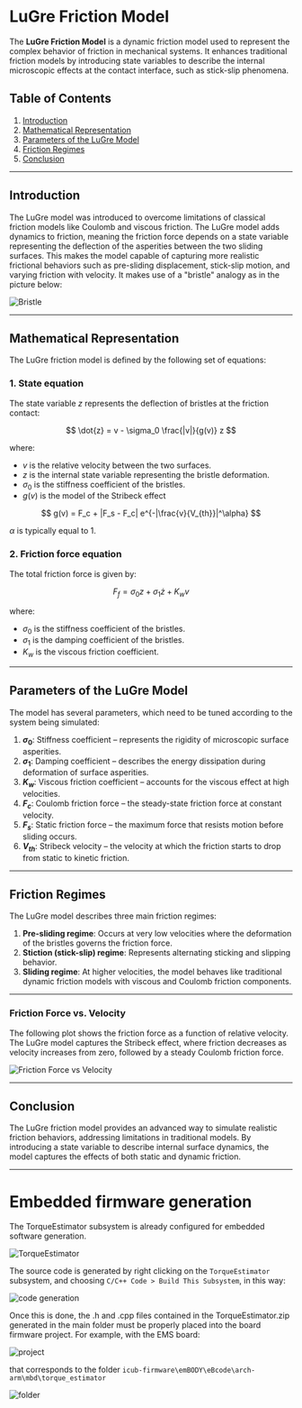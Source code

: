 
# LuGre Friction Model

The **LuGre Friction Model** is a dynamic friction model used to represent the complex behavior of friction in mechanical systems. It enhances traditional friction models by introducing state variables to describe the internal microscopic effects at the contact interface, such as stick-slip phenomena.

## Table of Contents
1. [Introduction](#introduction)
2. [Mathematical Representation](#mathematical-representation)
3. [Parameters of the LuGre Model](#parameters-of-the-lugre-model)
4. [Friction Regimes](#friction-regimes)
5. [Conclusion](#conclusion)

---

## Introduction

The LuGre model was introduced to overcome limitations of classical friction models like Coulomb and viscous friction. The LuGre model adds dynamics to friction, meaning the friction force depends on a state variable representing the deflection of the asperities between the two sliding surfaces. This makes the model capable of capturing more realistic frictional behaviors such as pre-sliding displacement, stick-slip motion, and varying friction with velocity. It makes use of a "bristle" analogy as in the picture below:

![Bristle](assets/Bristle.png)

---

## Mathematical Representation

The LuGre friction model is defined by the following set of equations:

### 1. State equation
The state variable $z$ represents the deflection of bristles at the friction contact:

$$
\dot{z} = v - \sigma_0 \frac{|v|}{g(v)} z
$$

where:
- $v$ is the relative velocity between the two surfaces.
- $z$ is the internal state variable representing the bristle deformation.
- $\sigma_0$ is the stiffness coefficient of the bristles.
- $g(v)$ is the model of the Stribeck effect

$$
g(v) = F_c + |F_s - F_c| e^{-|\frac{v}{V_{th}}|^\alpha}
$$

$\alpha$ is typically equal to 1.

### 2. Friction force equation
The total friction force is given by:

$$
F_f = \sigma_0 z + \sigma_1 \dot{z} + K_w v
$$

where:
- $\sigma_0$ is the stiffness coefficient of the bristles.
- $\sigma_1$ is the damping coefficient of the bristles.
- $K_w$ is the viscous friction coefficient.

---

## Parameters of the LuGre Model

The model has several parameters, which need to be tuned according to the system being simulated:

1. **$\sigma_0$**: Stiffness coefficient – represents the rigidity of microscopic surface asperities.
2. **$\sigma_1$**: Damping coefficient – describes the energy dissipation during deformation of surface asperities.
3. **$K_w$**: Viscous friction coefficient – accounts for the viscous effect at high velocities.
4. **$F_c$**: Coulomb friction force – the steady-state friction force at constant velocity.
5. **$F_s$**: Static friction force – the maximum force that resists motion before sliding occurs.
6. **$V_{th}$**: Stribeck velocity – the velocity at which the friction starts to drop from static to kinetic friction.

---

## Friction Regimes

The LuGre model describes three main friction regimes:

1. **Pre-sliding regime**: Occurs at very low velocities where the deformation of the bristles governs the friction force.
2. **Stiction (stick-slip) regime**: Represents alternating sticking and slipping behavior.
3. **Sliding regime**: At higher velocities, the model behaves like traditional dynamic friction models with viscous and Coulomb friction components.

---

### Friction Force vs. Velocity
The following plot shows the friction force as a function of relative velocity. The LuGre model captures the Stribeck effect, where friction decreases as velocity increases from zero, followed by a steady Coulomb friction force.

![Friction Force vs Velocity](assets/Plot.png)

  
---

## Conclusion

The LuGre friction model provides an advanced way to simulate realistic friction behaviors, addressing limitations in traditional models. By introducing a state variable to describe internal surface dynamics, the model captures the effects of both static and dynamic friction.

---

# Embedded firmware generation
The TorqueEstimator subsystem is already configured for embedded software generation. 

![TorqueEstimator](assets/TorqueEstimator.png)

The source code is generated by right clicking on the `TorqueEstimator` subsystem, and choosing `C/C++ Code > Build This Subsystem`, in this way:

![code generation](assets/Generation.png)

Once this is done, the .h and .cpp files contained in the TorqueEstimator.zip generated in the main folder must be properly placed into the board firmware project. 
For example, with the EMS board:

![project](assets/Project.png)

that corresponds to the folder `icub-firmware\emBODY\eBcode\arch-arm\mbd\torque_estimator`

![folder](assets/Folder.png)
